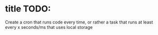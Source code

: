 # title TODO:

Create a cron that runs code every time, or rather a task that runs at least every x seconds/ms that uses local storage
